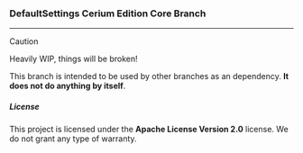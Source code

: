 ### DefaultSettings Cerium Edition Core Branch

---

> [!CAUTION]
> Heavily WIP, things will be broken!

This branch is intended to be used by other branches as an dependency. **It does not do anything by itself**.

##### License

This project is licensed under the **Apache License Version 2.0** license. We do not grant any type of warranty.